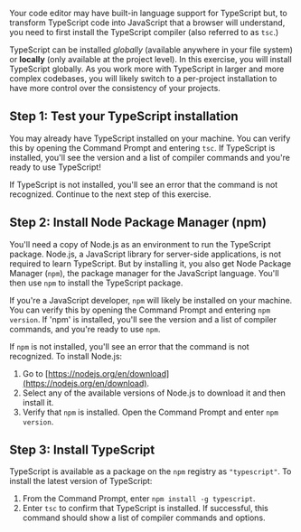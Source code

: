Your code editor may have built-in language support for TypeScript but, to transform TypeScript code into JavaScript that a browser will understand, you need to first install the TypeScript compiler (also referred to as `tsc`.)

TypeScript can be installed *globally* (available anywhere in your file system) or **locally** (only available at the project level). In this exercise, you will install TypeScript globally. As you work more with TypeScript in larger and more complex codebases, you will likely switch to a per-project installation to have more control over the consistency of your projects.

## Step 1: Test your TypeScript installation

You may already have TypeScript installed on your machine. You can verify this by opening the Command Prompt and entering `tsc`. If TypeScript is installed, you'll see the version and a list of compiler commands and you're ready to use TypeScript!

If TypeScript is not installed, you'll see an error that the command is not recognized. Continue to the next step of this exercise.

## Step 2: Install Node Package Manager (npm)

You'll need a copy of Node.js as an environment to run the TypeScript package. Node.js, a JavaScript library for server-side applications, is not required to learn TypeScript. But by installing it, you also get Node Package Manager (`npm`), the package manager for the JavaScript language. You'll then use `npm` to install the TypeScript package.

If you're a JavaScript developer, `npm` will likely be installed on your machine. You can verify this by opening the Command Prompt and entering `npm version`. If 'npm' is installed, you'll see the version and a list of compiler commands, and you're ready to use `npm`.

If `npm` is not installed, you'll see an error that the command is not recognized. To install Node.js:

1. Go to [https://nodejs.org/en/download](https://nodejs.org/en/download).
2. Select any of the available versions of Node.js to download it and then install it.
3. Verify that `npm` is installed. Open the Command Prompt and enter `npm version`.

## Step 3: Install TypeScript

TypeScript is available as a package on the `npm` registry as `"typescript"`. To install the latest version of TypeScript:

1. From the Command Prompt, enter `npm install -g typescript`.
2. Enter `tsc` to confirm that TypeScript is installed. If successful, this command should show a list of compiler commands and options.
